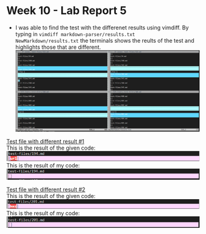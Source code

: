 # Week 10 - Lab Report 5

*  I was able to find the test with the differenet results using vimdiff. By typing in `vimdiff markdown-parser/results.txt NewMarkdown/results.txt` the terminals shows the reults of the test and highlights those that are different.  
![Picture](PicLab5/vimdiff.png)  

[Test file with different result #1](https://github.com/nidhidhamnani/markdown-parser/blob/main/test-files/194.md)  
This is the result of the given code:
![Picture](PicLab5/givencode194.png)  
This is the result of my code:
![Picture](PicLab5/mycode194.png)  

[Test file with different result #2](https://github.com/nidhidhamnani/markdown-parser/blob/main/test-files/201.md)  
This is the result of the given code:
![Picture](PicLab5/givencode201.png)
This is the result of my code:
![Picture](PicLab5/mycode201.png)

